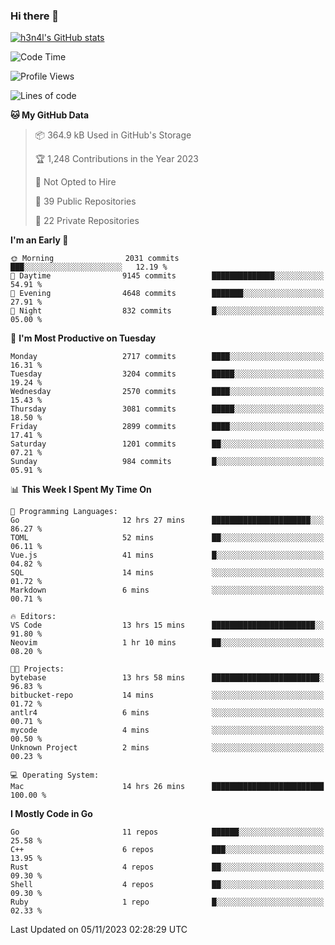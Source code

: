 ### Hi there 👋

[![h3n4l's GitHub stats](https://github-readme-stats.vercel.app/api?username=h3n4l&count_private=true&show_icons=true&theme=radical)](https://github.com/h3n4l/github-readme-stats)

<!--START_SECTION:waka-->
![Code Time](http://img.shields.io/badge/Code%20Time-1%2C672%20hrs%2020%20mins-blue)

![Profile Views](http://img.shields.io/badge/Profile%20Views-0-blue)

![Lines of code](https://img.shields.io/badge/From%20Hello%20World%20I%27ve%20Written-4.3%20million%20lines%20of%20code-blue)

**🐱 My GitHub Data** 

> 📦 364.9 kB Used in GitHub's Storage 
 > 
> 🏆 1,248 Contributions in the Year 2023
 > 
> 🚫 Not Opted to Hire
 > 
> 📜 39 Public Repositories 
 > 
> 🔑 22 Private Repositories 
 > 
**I'm an Early 🐤** 

```text
🌞 Morning                2031 commits        ███░░░░░░░░░░░░░░░░░░░░░░   12.19 % 
🌆 Daytime                9145 commits        ██████████████░░░░░░░░░░░   54.91 % 
🌃 Evening                4648 commits        ███████░░░░░░░░░░░░░░░░░░   27.91 % 
🌙 Night                  832 commits         █░░░░░░░░░░░░░░░░░░░░░░░░   05.00 % 
```
📅 **I'm Most Productive on Tuesday** 

```text
Monday                   2717 commits        ████░░░░░░░░░░░░░░░░░░░░░   16.31 % 
Tuesday                  3204 commits        █████░░░░░░░░░░░░░░░░░░░░   19.24 % 
Wednesday                2570 commits        ████░░░░░░░░░░░░░░░░░░░░░   15.43 % 
Thursday                 3081 commits        █████░░░░░░░░░░░░░░░░░░░░   18.50 % 
Friday                   2899 commits        ████░░░░░░░░░░░░░░░░░░░░░   17.41 % 
Saturday                 1201 commits        ██░░░░░░░░░░░░░░░░░░░░░░░   07.21 % 
Sunday                   984 commits         █░░░░░░░░░░░░░░░░░░░░░░░░   05.91 % 
```


📊 **This Week I Spent My Time On** 

```text
💬 Programming Languages: 
Go                       12 hrs 27 mins      ██████████████████████░░░   86.27 % 
TOML                     52 mins             ██░░░░░░░░░░░░░░░░░░░░░░░   06.11 % 
Vue.js                   41 mins             █░░░░░░░░░░░░░░░░░░░░░░░░   04.82 % 
SQL                      14 mins             ░░░░░░░░░░░░░░░░░░░░░░░░░   01.72 % 
Markdown                 6 mins              ░░░░░░░░░░░░░░░░░░░░░░░░░   00.71 % 

🔥 Editors: 
VS Code                  13 hrs 15 mins      ███████████████████████░░   91.80 % 
Neovim                   1 hr 10 mins        ██░░░░░░░░░░░░░░░░░░░░░░░   08.20 % 

🐱‍💻 Projects: 
bytebase                 13 hrs 58 mins      ████████████████████████░   96.83 % 
bitbucket-repo           14 mins             ░░░░░░░░░░░░░░░░░░░░░░░░░   01.72 % 
antlr4                   6 mins              ░░░░░░░░░░░░░░░░░░░░░░░░░   00.71 % 
mycode                   4 mins              ░░░░░░░░░░░░░░░░░░░░░░░░░   00.50 % 
Unknown Project          2 mins              ░░░░░░░░░░░░░░░░░░░░░░░░░   00.23 % 

💻 Operating System: 
Mac                      14 hrs 26 mins      █████████████████████████   100.00 % 
```

**I Mostly Code in Go** 

```text
Go                       11 repos            ██████░░░░░░░░░░░░░░░░░░░   25.58 % 
C++                      6 repos             ███░░░░░░░░░░░░░░░░░░░░░░   13.95 % 
Rust                     4 repos             ██░░░░░░░░░░░░░░░░░░░░░░░   09.30 % 
Shell                    4 repos             ██░░░░░░░░░░░░░░░░░░░░░░░   09.30 % 
Ruby                     1 repo              █░░░░░░░░░░░░░░░░░░░░░░░░   02.33 % 
```




 Last Updated on 05/11/2023 02:28:29 UTC
<!--END_SECTION:waka-->

